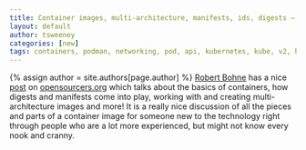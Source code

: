 ```yaml
---
title: Container images, multi-architecture, manifests, ids, digests – what’s behind? 
layout: default
author: tsweeney 
categories: [new]
tags: containers, podman, networking, pod, api, kubernetes, kube, v2, hpc, windows, mac
---
```

{% assign author = site.authors[page.author] %}
[Robert Bohne](https://twitter.com/RobertBohne) has a nice [post](https://www.opensourcerers.org/2020/11/16/container-images-multi-architecture-manifests-ids-digests-whats-behind/) on
[opensourcers.org](https://www.opensourcerers.org) which talks about the basics of containers, how digests and manifests come into play,
working with and creating  multi-architecture images and more!  It is a really nice discussion of all the pieces and parts of a container image for someone new to the technology right through 
people who are a lot more experienced, but might not know every nook and cranny.
